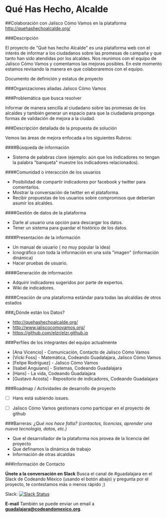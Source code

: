 
# Qué Has Hecho, Alcalde
##Colaboración con Jalisco Cómo Vamos en la plataforma http://quehashechoalcalde.org/

###Descripción

El proyecto de "Qué has hecho Alcalde" es una plataforma web con el interés de informar a los ciudadanos sobre las promesas de campaña y que tanto han sido atendidas por los alcaldes.  Nos reunimos con el equipo de Jalisco Cómo Vamos y comentamos las mejoras posibles. En este momento estamos revisando la manera en que colaboraremos con el equipo.


Documento de definición y estatus de proyecto



###Organizaciones aliadas
  Jalisco Cómo Vamos
  
###Problemática que busca resolver

Informar de manera sencilla al ciudadano sobre las promesas de los alcaldes y también generar un espacio para que la ciudadanía proponga formas de validación de mejora a la ciudad.


###Descripción detallada de la propuesta de solución

Vemos las áreas de mejora enfocada a los siguientes Rubros:


####Búsqueda de información

  * Sistema de palabras clave (ejemplo: aún que los indicadores no tengan la palabra "banqueta" muestre los indicadores relacionados).
  

####Comunidad o interacción de los usuarios
* Posibilidad de compartir indicadores por facebook y twitter para comentarlos.
* Mostrar la conversación de twitter en el plataforma.
* Recibir propuestas de los usuarios sobre compromisos que deberían asumir los alcaldes.


####Gestión de datos de la plataforma

* Darle al usuario una opción para descargar los datos.
* Tener un sistema para guardar el histórico de los datos.


####Presentación de la información

* Un manual de usuario ( no muy popular la idea)
* Icnográfico con toda la información en una sola "imagen" (información dinámica)
* Hacer pruebas de usuario.

####Generación de información

* Adquirir indicadores sugeridos por parte de expertos.
* Wiki de indicadores.


####Creación de una plataforma estándar para todas las alcaldías de otros estados



###¿Dónde están los Datos?
* http://quehashechoalcalde.org/
* http://www.jaliscocomovamos.org/
* https://github.com/elzr/elzr.github.io


###Perfiles de los integrantes del equipo actualmente

* [Ana Vicencio] - Comunicación, Contacto de Jalisco Cómo Vamos 
* [Vicki Foss] - Matemática, Codeando Guadalajara, Jalisco Cómo Vamos
* [Felipe Rodríguez] - Jalisco Cómo Vamos
* [Isabel Anguiano] - Sistemas, Codeando Guadalajara
* [Hans] - La vida, Codeando Guadalajara
* [Gustavo Acosta] - Repositorio de indicadores, Codeando Guadalajara



###Roadmap / Actividades de desarrollo de proyecto
  
  - [ ] Hans está subiendo issues.
  - [ ] Jalisco Cómo Vamos gestionara como participar en el proyecto de github
  

  
###Barreras: 
_¿Qué nos hace falta? (contactos, licencias, aprender una nueva tecnología, datos, etc.)_

  *  Que el desarrollador de la plataforma nos provea de la licencia del proyecto 
  *  Que definamos la dinámica de trabajo
  *  Información de otras alcaldías
  

###Información de Contacto

**Únete a la conversación en Slack**
Busca el canal de #guadalajara en el Slack de Codeando México (usando el botón abajo) y pregunta por el proyecto, te contestamos más o menos rápido ;)

Slack: [![Slack Status](http://codeandomexico-slack.herokuapp.com/badge.svg)](http://codeandomexico-slack.herokuapp.com/)

**E-mail**
También se puede enviar un email a **guadalajara@codeandomexico.org**.



